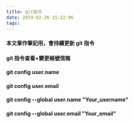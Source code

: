 ```yaml
---
title: git指令
date: 2019-02-26 15:22:06
tags:
---
```


#### 本文章作筆記用，會持續更新 git 指令

<!-- more -->

#### git 指令查看+變更帳號信箱

#### git config user.name
#### git config user.email

#### git config --global user.name "Your_username"

#### git config --global user.email "Your_email"